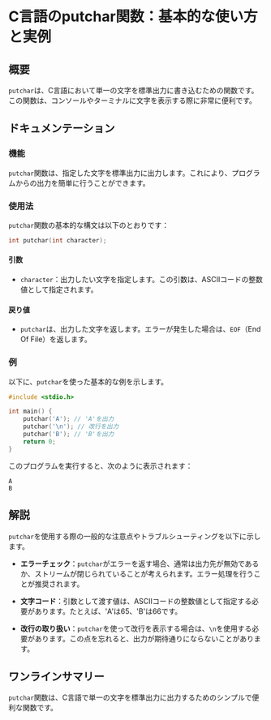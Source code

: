 <!--
Meta Description: # C言語のputchar関数：基本的な使い方と実例 ## 概要 `putchar`は、C言語において単一の文字を標準出力に書き込むための関数です。この関数は、コンソールやターミナルに文字を表示する際に非常に便利です。 ## ドキュメンテーション ### 機能 `putchar`関数は、指定した文字...
Meta Keywords: putchar, int, 関数は, character, を出力
-->

# C言語のputchar関数：基本的な使い方と実例

## 概要
`putchar`は、C言語において単一の文字を標準出力に書き込むための関数です。この関数は、コンソールやターミナルに文字を表示する際に非常に便利です。

## ドキュメンテーション

### 機能
`putchar`関数は、指定した文字を標準出力に出力します。これにより、プログラムからの出力を簡単に行うことができます。

### 使用法
`putchar`関数の基本的な構文は以下のとおりです：

```c
int putchar(int character);
```

#### 引数
- `character`：出力したい文字を指定します。この引数は、ASCIIコードの整数値として指定されます。

#### 戻り値
- `putchar`は、出力した文字を返します。エラーが発生した場合は、`EOF`（End Of File）を返します。

### 例
以下に、`putchar`を使った基本的な例を示します。

```c
#include <stdio.h>

int main() {
    putchar('A'); // 'A'を出力
    putchar('\n'); // 改行を出力
    putchar('B'); // 'B'を出力
    return 0;
}
```

このプログラムを実行すると、次のように表示されます：
```
A
B
```

## 解説
`putchar`を使用する際の一般的な注意点やトラブルシューティングを以下に示します。

- **エラーチェック**：`putchar`がエラーを返す場合、通常は出力先が無効であるか、ストリームが閉じられていることが考えられます。エラー処理を行うことが推奨されます。
  
- **文字コード**：引数として渡す値は、ASCIIコードの整数値として指定する必要があります。たとえば、'A'は65、'B'は66です。

- **改行の取り扱い**：`putchar`を使って改行を表示する場合は、`\n`を使用する必要があります。この点を忘れると、出力が期待通りにならないことがあります。

## ワンラインサマリー
`putchar`関数は、C言語で単一の文字を標準出力に出力するためのシンプルで便利な関数です。